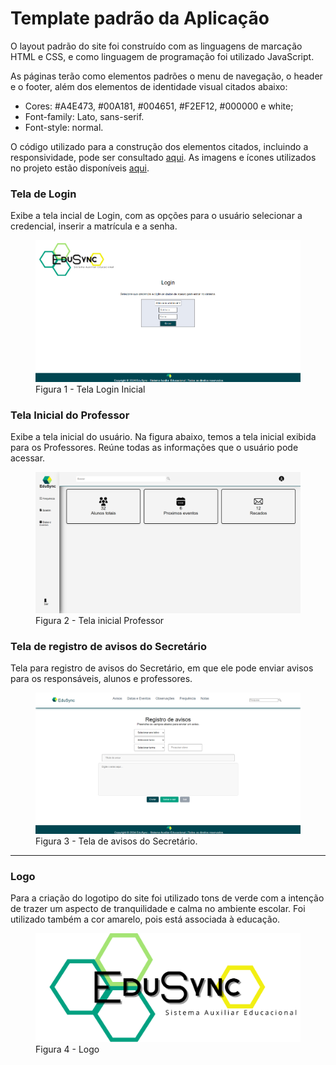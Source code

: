 # Template padrão da Aplicação

O layout padrão do site foi construído com as linguagens de marcação HTML e CSS, e como linguagem de programação foi utilizado JavaScript. 

As páginas terão como elementos padrões o menu de navegação, o header e o footer, além dos elementos de identidade visual citados abaixo:

<ul>
<li>Cores: #A4E473, #00A181, #004651, #F2EF12, #000000 e white;</li>
<li>Font-family: Lato, sans-serif.</li>
<li>Font-style: normal. </li>
</ul>
 
O código utilizado para a construção dos elementos citados, incluindo a responsividade, pode ser consultado <a href="https://github.com/ICEI-PUC-Minas-PMV-ADS/pmv-ads-2024-1-e1-proj-web-t5-pmv-ads-2024-1-e1-projedusync/tree/main/codigo-fonte">aqui</a>. As imagens e ícones utilizados no projeto estão disponíveis <a href="https://github.com/ICEI-PUC-Minas-PMV-ADS/pmv-ads-2024-1-e1-proj-web-t5-pmv-ads-2024-1-e1-projedusync/tree/main/codigo-fonte/img">aqui</a>.

<h3><b> Tela de Login </b></h3>
<p>Exibe a tela incial de Login, com as opções para o usuário selecionar a credencial, inserir a matrícula e a senha. </p>
<figure>
  <img src="https://github.com/ICEI-PUC-Minas-PMV-ADS/pmv-ads-2024-1-e1-proj-web-t5-pmv-ads-2024-1-e1-projedusync/blob/main/documentos/img/Edusync/TelaInicialLogin.png">
  <figcaption>Figura 1 - Tela Login Inicial</figcaption>
</figure>

<h3><b>Tela Inicial do Professor</b></h3>
<p> Exibe a tela inicial do usuário. Na figura abaixo, temos a tela inicial exibida para os Professores. Reúne todas as informações que o usuário pode acessar.</p>
<figure>
  <img src="https://github.com/ICEI-PUC-Minas-PMV-ADS/pmv-ads-2024-1-e1-proj-web-t5-pmv-ads-2024-1-e1-projedusync/blob/main/documentos/img/Edusync/TelaInicialProfessor.png"> 
  <figcaption>Figura 2 - Tela inicial Professor </figcaption>
</figure>


<h3><b>Tela de registro de avisos do Secretário</b></h3>
<p>Tela para registro de avisos do Secretário, em que ele pode enviar avisos para os responsáveis, alunos e professores.</p>
<figure>
  <img src="https://github.com/ICEI-PUC-Minas-PMV-ADS/pmv-ads-2024-1-e1-proj-web-t5-pmv-ads-2024-1-e1-projedusync/blob/main/documentos/img/Edusync/TelaAvisosSecretario.png"> 
  <figcaption>Figura 3 - Tela de avisos do Secretário. </figcaption>
</figure>

<hr>
<h3><b>Logo</b></h3>
<p>Para a criação do logotipo do site foi utilizado tons de verde com a intenção de trazer um aspecto de tranquilidade e calma no ambiente escolar. Foi utilizado também a cor amarelo, pois está associada à educação. </p>

<figure>
  <img src="https://raw.githubusercontent.com/ICEI-PUC-Minas-PMV-ADS/pmv-ads-2024-1-e1-proj-web-t5-pmv-ads-2024-1-e1-projedusync/main/documentos/img/Edusync/logoEduSync.png">
  <figcaption>Figura 4 - Logo </figcaption>
</figure>
